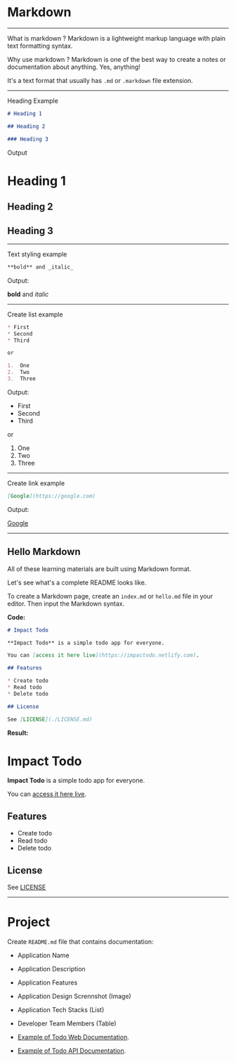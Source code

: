 # Markdown

---

What is markdown ? Markdown is a lightweight markup language with plain text formatting syntax.

Why use markdown ? Markdown is one of the best way to create a notes or documentation about anything. Yes, anything!

It's a text format that usually has `.md` or `.markdown` file extension.

---

Heading Example

```md
# Heading 1

## Heading 2

### Heading 3
```

Output

# Heading 1

## Heading 2

## Heading 3

---

Text styling example

```md
**bold** and _italic_
```

Output:

**bold** and _italic_

---

Create list example

```md
* First
* Second
* Third

or

1.  One
2.  Two
3.  Three
```

Output:

* First
* Second
* Third

or

1.  One
2.  Two
3.  Three

---

Create link example

```md
[Google](https://google.com)
```

Output:

[Google](https://google.com)

---

## Hello Markdown

All of these learning materials are built using Markdown format.

Let's see what's a complete README looks like.

To create a Markdown page, create an `index.md` or `hello.md` file in your editor. Then input the Markdown syntax.

**Code:**

```md
# Impact Todo

**Impact Todo** is a simple todo app for everyone.

You can [access it here live](https://impactodo.netlify.com).

## Features

* Create todo
* Read todo
* Delete todo

## License

See [LICENSE](./LICENSE.md)
```

**Result:**

# Impact Todo

**Impact Todo** is a simple todo app for everyone.

You can [access it here live](https://impactodo.netlify.com).

## Features

* Create todo
* Read todo
* Delete todo

## License

See [LICENSE](./LICENSE.md)

---

# Project

Create `README.md` file that contains documentation:

* Application Name
* Application Description
* Application Features
* Application Design Scrennshot (Image)
* Application Tech Stacks (List)
* Developer Team Members (Table)

* [Example of Todo Web Documentation](https://github.com/impactbyte-network/impactodo-web).
* [Example of Todo API Documentation](https://github.com/impactbyte-network/impactodo-api).

